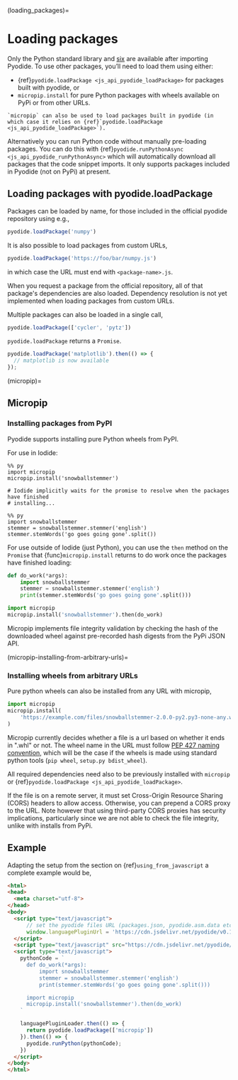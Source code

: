 (loading_packages)=
# Loading packages

Only the Python standard library and [six](https://pypi.org/project/six/) are 
available after importing Pyodide.
To use other packages, you’ll need to load them using either:
 - {ref}`pyodide.loadPackage <js_api_pyodide_loadPackage>` for packages built
   with pyodide, or 
 - `micropip.install` for pure Python packages with wheels available on PyPi or
   from other URLs.

```{note}
`micropip` can also be used to load packages built in pyodide (in
which case it relies on {ref}`pyodide.loadPackage <js_api_pyodide_loadPackage>`).
```

Alternatively you can run Python code without manually pre-loading packages.
You can do this with {ref}`pyodide.runPythonAsync <js_api_pyodide_runPythonAsync>` 
which will automatically download all packages that the code snippet imports. 
It only supports packages included in Pyodide (not on PyPi) at present.

## Loading packages with pyodide.loadPackage

Packages can be loaded by name, for those included in the official pyodide
repository using e.g.,
```js
pyodide.loadPackage('numpy')
```
It is also possible to load packages from custom URLs,
```js
pyodide.loadPackage('https://foo/bar/numpy.js')
```
in which case the URL must end with `<package-name>.js`.

When you request a package from the official repository, all of that package's
dependencies are also loaded. Dependency resolution is not yet implemented
when loading packages from custom URLs.

Multiple packages can also be loaded in a single call,
```js
pyodide.loadPackage(['cycler', 'pytz'])
```

`pyodide.loadPackage` returns a `Promise`.

```javascript
pyodide.loadPackage('matplotlib').then(() => {
  // matplotlib is now available
});
```

(micropip)=
## Micropip

### Installing packages from PyPI

Pyodide supports installing pure Python wheels from PyPI.

For use in Iodide:

```
%% py
import micropip
micropip.install('snowballstemmer')

# Iodide implicitly waits for the promise to resolve when the packages have finished
# installing...

%% py
import snowballstemmer
stemmer = snowballstemmer.stemmer('english')
stemmer.stemWords('go goes going gone'.split())
```

For use outside of Iodide (just Python), you can use the `then` method on the
`Promise` that {func}`micropip.install` returns to do work once the packages have
finished loading:

```py
def do_work(*args):
    import snowballstemmer
    stemmer = snowballstemmer.stemmer('english')
    print(stemmer.stemWords('go goes going gone'.split()))

import micropip
micropip.install('snowballstemmer').then(do_work)
```

Micropip implements file integrity validation by checking the hash of the
downloaded wheel against pre-recorded hash digests from the PyPi JSON API.

(micropip-installing-from-arbitrary-urls)=

### Installing wheels from arbitrary URLs

Pure python wheels can also be installed from any URL with micropip,
```py
import micropip
micropip.install(
    'https://example.com/files/snowballstemmer-2.0.0-py2.py3-none-any.whl'
)
```
Micropip currently decides whether a file is a url based on whether it ends in ".whl" or not.
The wheel name in the URL must follow [PEP 427 naming
convention](https://www.python.org/dev/peps/pep-0427/#file-format), which will
be the case if the wheels is made using standard python tools (`pip wheel`,
`setup.py bdist_wheel`).

All required dependencies need also to be previously installed with `micropip`
or {ref}`pyodide.loadPackage <js_api_pyodide_loadPackage>`.

If the file is on a remote server, it must set Cross-Origin Resource Sharing (CORS) headers to
allow access. Otherwise, you can prepend a CORS proxy to the URL. Note however
that using third-party CORS proxies has security implications, particularly
since we are not able to check the file integrity, unlike with installs from
PyPi.


## Example

Adapting the setup from the section on {ref}`using_from_javascript`
a complete example would be,

```html
<html>
<head>
  <meta charset="utf-8">
</head>
<body>
  <script type="text/javascript">
      // set the pyodide files URL (packages.json, pyodide.asm.data etc)
      window.languagePluginUrl = 'https://cdn.jsdelivr.net/pyodide/v0.15.0/full/';
  </script>
  <script type="text/javascript" src="https://cdn.jsdelivr.net/pyodide/v0.15.0/full/pyodide.js"></script>
  <script type="text/javascript">
    pythonCode = `
      def do_work(*args):
          import snowballstemmer
          stemmer = snowballstemmer.stemmer('english')
          print(stemmer.stemWords('go goes going gone'.split()))

      import micropip
      micropip.install('snowballstemmer').then(do_work)
    `

    languagePluginLoader.then(() => {
      return pyodide.loadPackage(['micropip'])
    }).then(() => {
      pyodide.runPython(pythonCode);
    })
  </script>
</body>
</html>
```
